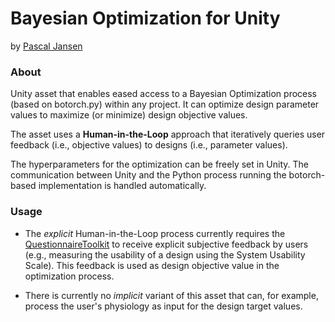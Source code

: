 # Bayesian Optimization for Unity

by [Pascal Jansen](https://scholar.google.de/citations?user=cR1_0-EAAAAJ&hl=en)

### About

Unity asset that enables eased access to a Bayesian Optimization process (based on botorch.py) within any project.
It can optimize design parameter values to maximize (or minimize) design objective values. 

The asset uses a **Human-in-the-Loop** approach that iteratively queries user feedback (i.e., objective values) to designs (i.e., parameter values).

The hyperparameters for the optimization can be freely set in Unity.
The communication between Unity and the Python process running the botorch-based implementation is handled automatically.

### Usage

- The *explicit* Human-in-the-Loop process currently requires the [QuestionnaireToolkit](https://assetstore.unity.com/packages/tools/gui/questionnairetoolkit-157330) to receive explicit subjective feedback by users (e.g., measuring the usability of a design using the System Usability Scale).
This feedback is used as design objective value in the optimization process.

- There is currently no *implicit* variant of this asset that can, for example, process the user's physiology as input for the design target values.
